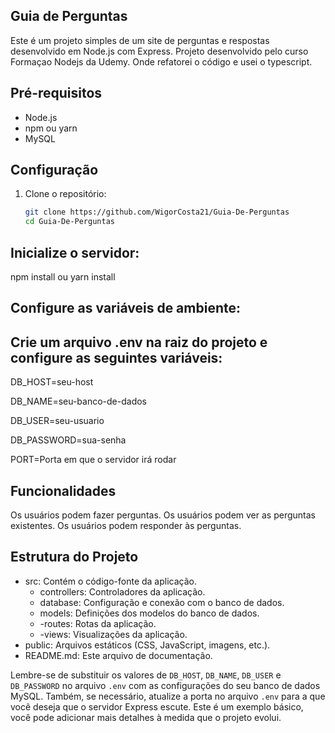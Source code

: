 ## Guia de Perguntas

Este é um projeto simples de um site de perguntas e respostas desenvolvido em Node.js com Express. Projeto desenvolvido pelo curso Formaçao Nodejs da Udemy. Onde refatorei o código e usei o typescript.

## Pré-requisitos

- Node.js
- npm ou yarn
- MySQL

## Configuração

1. Clone o repositório:

   ```bash
   git clone https://github.com/WigorCosta21/Guia-De-Perguntas
   cd Guia-De-Perguntas
   ```

## Inicialize o servidor:

npm install
ou
yarn install

## Configure as variáveis de ambiente:

## Crie um arquivo .env na raiz do projeto e configure as seguintes variáveis:

<p>DB_HOST=seu-host</p> 
<p>DB_NAME=seu-banco-de-dados</p>
<p>DB_USER=seu-usuario</p>
<p>DB_PASSWORD=sua-senha</p>
<p>PORT=Porta em que o servidor irá rodar</p>

## Funcionalidades

Os usuários podem fazer perguntas.
Os usuários podem ver as perguntas existentes.
Os usuários podem responder às perguntas.

## Estrutura do Projeto

<ul>
  <li>
    src: Contém o código-fonte da aplicação.
    <ul> 
        <li>controllers: Controladores da aplicação.</li> 
        <li>database: Configuração e conexão com o banco de dados.</li>
        <li>models: Definições dos modelos do banco de dados.</li>
        <li>-routes: Rotas da aplicação.</li>
        <li> -views: Visualizações da aplicação.</li>
    </ul>
  </li>
  <li> public: Arquivos estáticos (CSS, JavaScript, imagens, etc.).</li>
  <li> README.md: Este arquivo de documentação.</li>
</ul>

Lembre-se de substituir os valores de `DB_HOST`, `DB_NAME`, `DB_USER` e `DB_PASSWORD` no arquivo `.env` com as configurações do seu banco de dados MySQL. Também, se necessário, atualize a porta no arquivo `.env` para a que você deseja que o servidor Express escute. Este é um exemplo básico, você pode adicionar mais detalhes à medida que o projeto evolui.
